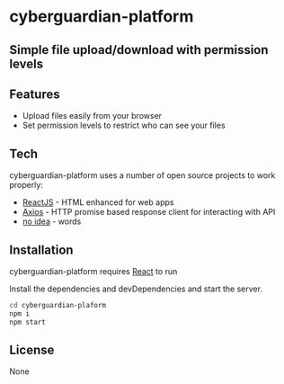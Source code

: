 # cyberguardian-platform
## Simple file upload/download with permission levels

## Features

- Upload files easily from your browser
- Set permission levels to restrict who can see your files

## Tech

cyberguardian-platform uses a number of open source projects to work properly:

- [ReactJS] - HTML enhanced for web apps
- [Axios] - HTTP promise based response client for interacting with API
- [no idea](link) - words

## Installation

cyberguardian-platform requires [React](https://react.dev/) to run

Install the dependencies and devDependencies and start the server.

```sh
cd cyberguardian-plaform
npm i
npm start
```

## License

None

   [ReactJS]: <https://react.dev/>
   [Axios]: <https://axios-http.com/docs/intro>